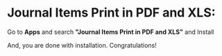Journal Items Print in PDF and XLS:
=========================================================

Go to **Apps** and search **"Journal Items Print in PDF and XLS"** and Install

And, you are done with installation. Congratulations!
